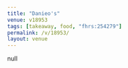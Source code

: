```yaml
---
title: "Danieo's"
venue: v18953
tags: [takeaway, food, "fhrs:254279"]
permalink: /v/18953/
layout: venue
---
```

null